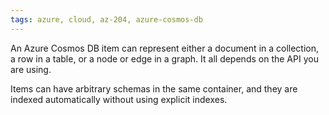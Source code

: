 ```yaml
---
tags: azure, cloud, az-204, azure-cosmos-db
---
```


An Azure Cosmos DB item can represent either a document in a collection, a row in a table, or a node or edge in a graph. It all depends on the API you are using.

Items can have arbitrary schemas in the same container, and they are indexed automatically without using explicit indexes.

